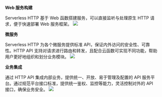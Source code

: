 **Web 服务构建**

Serverless HTTP 基于 Web 函数搭建服务，可以直接监听与处理原生 HTTP 请求，便于快速部署 Web 服务框架。
![](https://main.qcloudimg.com/raw/22e94683299c294319a392fa00933b7f.png)


**微服务**

Serverless HTTP 为各个微服务提供标准 API，保证内外访问的安全性、可靠性。HTTP API 支持对请求进行路由和转发，且配合云函数可实现不同功能，帮助用户更好地组织和划分业务模块。
![](https://main.qcloudimg.com/raw/91e8c9063d506d4367f3b51359b0777d.svg)

**业务集成**

通过 HTTP API 集成内部业务，提供统一、开放、易于管理及配置的 API 服务平台。通过规范平台接口标准，提供统一鉴权、监控等能力，灵活控制对外的 API 接口，确保业务安全。
![](https://main.qcloudimg.com/raw/ed07a5ffbf9a3bca54f0ff62f3bc297a.svg)

